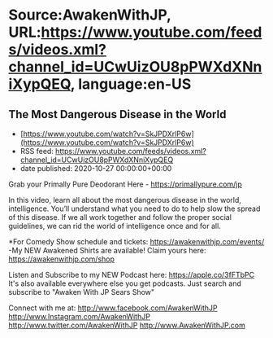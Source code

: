 # Source:AwakenWithJP, URL:https://www.youtube.com/feeds/videos.xml?channel_id=UCwUizOU8pPWXdXNniXypQEQ, language:en-US

## The Most Dangerous Disease in the World
 - [https://www.youtube.com/watch?v=SkJPDXrlP6w](https://www.youtube.com/watch?v=SkJPDXrlP6w)
 - RSS feed: https://www.youtube.com/feeds/videos.xml?channel_id=UCwUizOU8pPWXdXNniXypQEQ
 - date published: 2020-10-27 00:00:00+00:00

Grab your Primally Pure Deodorant Here - https://primallypure.com/jp

In this video, learn all about the most dangerous disease in the world, intelligence. You’ll understand what you need to do to help slow the spread of this disease. If we all work together and follow the proper social guidelines, we can rid the world of intelligence once and for all.

*For Comedy Show schedule and tickets: https://awakenwithjp.com/events/
-My NEW Awakened Shirts are available! Claim yours here: https://awakenwithjp.com/shop

Listen and Subscribe to my NEW Podcast here: 
https://apple.co/3fFTbPC
It's also available everywhere else you get podcasts. Just search and subscribe to "Awaken With JP Sears Show"

Connect with me at: 
http://www.facebook.com/AwakenWithJP
http://www.Instagram.com/AwakenWithJP
http://www.twitter.com/AwakenWithJP
http://www.AwakenWithJP.com

